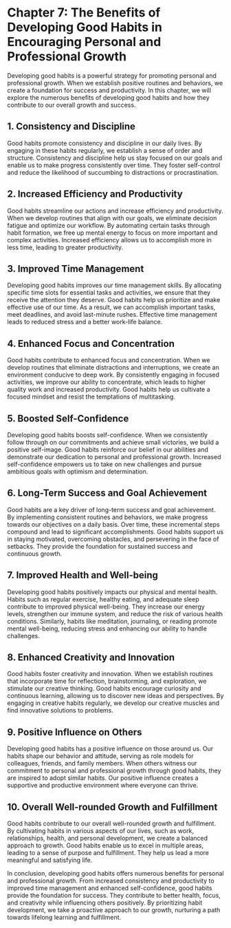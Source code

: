 Chapter 7: The Benefits of Developing Good Habits in Encouraging Personal and Professional Growth
=================================================================================================

Developing good habits is a powerful strategy for promoting personal and professional growth. When we establish positive routines and behaviors, we create a foundation for success and productivity. In this chapter, we will explore the numerous benefits of developing good habits and how they contribute to our overall growth and success.

**1. Consistency and Discipline**
---------------------------------

Good habits promote consistency and discipline in our daily lives. By engaging in these habits regularly, we establish a sense of order and structure. Consistency and discipline help us stay focused on our goals and enable us to make progress consistently over time. They foster self-control and reduce the likelihood of succumbing to distractions or procrastination.

**2. Increased Efficiency and Productivity**
--------------------------------------------

Good habits streamline our actions and increase efficiency and productivity. When we develop routines that align with our goals, we eliminate decision fatigue and optimize our workflow. By automating certain tasks through habit formation, we free up mental energy to focus on more important and complex activities. Increased efficiency allows us to accomplish more in less time, leading to greater productivity.

**3. Improved Time Management**
-------------------------------

Developing good habits improves our time management skills. By allocating specific time slots for essential tasks and activities, we ensure that they receive the attention they deserve. Good habits help us prioritize and make effective use of our time. As a result, we can accomplish important tasks, meet deadlines, and avoid last-minute rushes. Effective time management leads to reduced stress and a better work-life balance.

**4. Enhanced Focus and Concentration**
---------------------------------------

Good habits contribute to enhanced focus and concentration. When we develop routines that eliminate distractions and interruptions, we create an environment conducive to deep work. By consistently engaging in focused activities, we improve our ability to concentrate, which leads to higher quality work and increased productivity. Good habits help us cultivate a focused mindset and resist the temptations of multitasking.

**5. Boosted Self-Confidence**
------------------------------

Developing good habits boosts self-confidence. When we consistently follow through on our commitments and achieve small victories, we build a positive self-image. Good habits reinforce our belief in our abilities and demonstrate our dedication to personal and professional growth. Increased self-confidence empowers us to take on new challenges and pursue ambitious goals with optimism and determination.

**6. Long-Term Success and Goal Achievement**
---------------------------------------------

Good habits are a key driver of long-term success and goal achievement. By implementing consistent routines and behaviors, we make progress towards our objectives on a daily basis. Over time, these incremental steps compound and lead to significant accomplishments. Good habits support us in staying motivated, overcoming obstacles, and persevering in the face of setbacks. They provide the foundation for sustained success and continuous growth.

**7. Improved Health and Well-being**
-------------------------------------

Developing good habits positively impacts our physical and mental health. Habits such as regular exercise, healthy eating, and adequate sleep contribute to improved physical well-being. They increase our energy levels, strengthen our immune system, and reduce the risk of various health conditions. Similarly, habits like meditation, journaling, or reading promote mental well-being, reducing stress and enhancing our ability to handle challenges.

**8. Enhanced Creativity and Innovation**
-----------------------------------------

Good habits foster creativity and innovation. When we establish routines that incorporate time for reflection, brainstorming, and exploration, we stimulate our creative thinking. Good habits encourage curiosity and continuous learning, allowing us to discover new ideas and perspectives. By engaging in creative habits regularly, we develop our creative muscles and find innovative solutions to problems.

**9. Positive Influence on Others**
-----------------------------------

Developing good habits has a positive influence on those around us. Our habits shape our behavior and attitude, serving as role models for colleagues, friends, and family members. When others witness our commitment to personal and professional growth through good habits, they are inspired to adopt similar habits. Our positive influence creates a supportive and productive environment where everyone can thrive.

**10. Overall Well-rounded Growth and Fulfillment**
---------------------------------------------------

Good habits contribute to our overall well-rounded growth and fulfillment. By cultivating habits in various aspects of our lives, such as work, relationships, health, and personal development, we create a balanced approach to growth. Good habits enable us to excel in multiple areas, leading to a sense of purpose and fulfillment. They help us lead a more meaningful and satisfying life.

In conclusion, developing good habits offers numerous benefits for personal and professional growth. From increased consistency and productivity to improved time management and enhanced self-confidence, good habits provide the foundation for success. They contribute to better health, focus, and creativity while influencing others positively. By prioritizing habit development, we take a proactive approach to our growth, nurturing a path towards lifelong learning and fulfillment.
